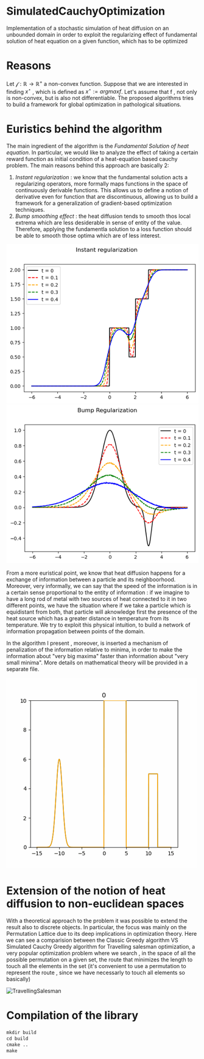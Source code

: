 # SimulatedCauchyOptimization
Implementation of a stochastic simulation of heat diffusion on an unbounded domain in order to exploit the regularizing effect of fundamental solution of heat equation on a given function, which has to be optimized

# Reasons

Let $\mathcal f : \mathbb R \rightarrow \mathbb R^+$ a non-convex function. Suppose that we are interested in finding $x^\star$ , which is defined as $x^\star := argmax f$.
Let's assume that f , not only is non-convex, but is also not differentiable. The proposed algorithms tries to build a framework for global optimization in pathological situations.

# Euristics behind the algorithm

The main ingredient of the algorithm is the *Fundamental Solution of heat equation*.
In particular, we would like to analyze the effect of taking a certain reward function as initial condition of a heat-equation based
cauchy problem. 
The main reasons behind this approach are basically 2:
1.	*Instant regularization* : we know that the fundamental solution acts a regularizing operators, more formally maps functions in 
the space of continuously derivable functions. This allows us to define a notion of derivative even for function that are discontinuous, allowing
us to build a framework for a generalization of gradient-based optimization techniques.
2.	*Bump smoothing effect* : the heat diffusion tends to smooth thos local extrema which are less desiderable in sense of entity of the value.
Therefore, applying the fundamentla solution to a loss function should be able to smooth those optima which are of less interest.

![plot](https://github.com/lucamuscarnera/SimulatedCauchyOptimization/blob/main/Instant%20regularization.png)
![plot](https://github.com/lucamuscarnera/SimulatedCauchyOptimization/blob/main/bump%20regularization.png)

From a more euristical point, we know that heat diffusion happens for a exchange of information between a particle and its neighboorhood.
Moreover, very informally, we can say that the speed of the information is in a certain sense proportional to the entity of information : 
if we imagine to have a long rod of metal with two sources of heat connected to it in two different points, we have the situation where
if we take a particle which is equidistant from both, that particle will aknowledge first the presence of the heat source which has a greater distance in temperature 
from its temperature.
We try to exploit this physical intuition, to build a network of information propagation between points of the domain.

In the algorithm I present , moreover, is inserted a mechanism of penalization of the information relative to minima, in order
to make the information about "very big maxima" faster than information about "very small minima".
More details on mathematical theory will be provided in a separate file.

![plot](https://github.com/lucamuscarnera/SimulatedCauchyOptimization/blob/main/Algorithm%20improving.gif)

# Extension of the notion of heat diffusion to non-euclidean spaces

With a theoretical approach to the problem it was possible to extend the result also to discrete objects. In particular, the focus was mainly on the Permutation Lattice due to its deep implications in optimization theory.
Here we can see a comparision between the Classic Greedy algorithm VS Simulated Cauchy Greedy algorithm for Travelling salesman optimization, a very popular optimization problem where we search , in the space of all the possible permutation on a given set, the route that minimizes the length to touch all the elements in the set (it's convenient to use a permutation to represent the route , since we have necessarly to touch all elements so basically)

![TravellingSalesman](https://github.com/lucamuscarnera/SimulatedCauchyOptimization/blob/main/travel.gif)

# Compilation of the library

```console
mkdir build
cd build
cmake ..
make
```
